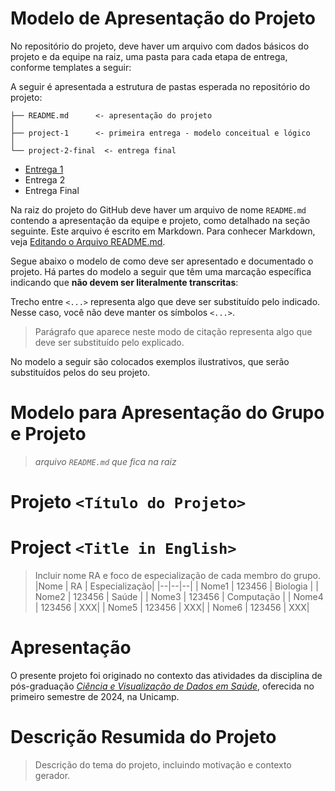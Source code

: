 # Modelo de Apresentação do Projeto

No repositório do projeto, deve haver um arquivo com dados básicos do projeto e da equipe na raiz, uma pasta para cada etapa de entrega, conforme templates a seguir:

A seguir é apresentada a estrutura de pastas esperada no repositório do projeto:

~~~
├── README.md      <- apresentação do projeto
│
├── project-1      <- primeira entrega - modelo conceitual e lógico
│
└── project-2-final  <- entrega final
~~~

* [Entrega 1](project1/)
* Entrega 2
* Entrega Final

Na raiz do projeto do GitHub deve haver um arquivo de nome `README.md` contendo a apresentação da equipe e projeto, como detalhado na seção seguinte. Este arquivo é escrito em Markdown. Para conhecer Markdown, veja [Editando o Arquivo README.md](markdown.md). 

Segue abaixo o modelo de como deve ser apresentado e documentado o projeto. Há partes do modelo a seguir que têm uma marcação específica indicando que **não devem ser literalmente transcritas**:

Trecho entre `<...>` representa algo que deve ser substituído pelo indicado. Nesse caso, você não deve manter os símbolos `<...>`.
> Parágrafo que aparece neste modo de citação representa algo que deve ser substituído pelo explicado.

No modelo a seguir são colocados exemplos ilustrativos, que serão substituídos pelos do seu projeto.

# Modelo para Apresentação do Grupo e Projeto

> *arquivo `README.md` que fica na raiz*

# Projeto `<Título do Projeto>`
# Project `<Title in English>`

> Incluir nome RA e foco de especialização de cada membro do grupo.
> |Nome  | RA | Especialização|
> |--|--|--|
> | Nome1  | 123456  | Biologia |
> | Nome2  | 123456  | Saúde |
> | Nome3  | 123456  | Computação |
> | Nome4  | 123456  | XXX|
> | Nome5  | 123456  | XXX|
> | Nome6  | 123456  | XXX|

# Apresentação

O presente projeto foi originado no contexto das atividades da disciplina de pós-graduação [*Ciência e Visualização de Dados em Saúde*](https://github.com/datasci4health), oferecida no primeiro semestre de 2024, na Unicamp.

# Descrição Resumida do Projeto
> Descrição do tema do projeto, incluindo motivação e contexto gerador.

